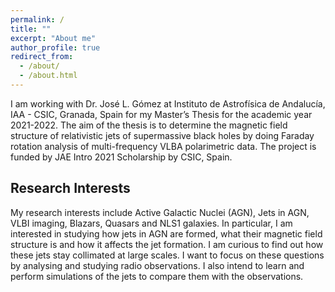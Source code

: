 ```yaml
---
permalink: /
title: ""
excerpt: "About me"
author_profile: true
redirect_from: 
  - /about/
  - /about.html
---
```


I am working with Dr. José L. Gómez at Instituto de Astrofísica de Andalucía, IAA - CSIC, Granada, Spain for my Master’s Thesis for the academic year 2021-2022. The aim of the thesis is to determine the magnetic field structure of relativistic jets of supermassive black holes by doing Faraday rotation analysis of multi-frequency VLBA polarimetric data. The project is funded by JAE Intro 2021 Scholarship by CSIC, Spain.

## Research Interests

My research interests include Active Galactic Nuclei (AGN), Jets in AGN, VLBI imaging, Blazars, Quasars and NLS1 galaxies. In particular, I am interested in studying how jets in AGN are formed, what their magnetic field structure is and how it affects the jet formation. I am curious to find out how these jets stay collimated at large scales. I want to focus on these questions by analysing and studying radio observations. I also intend to learn and perform simulations of the jets to compare them with the observations.
